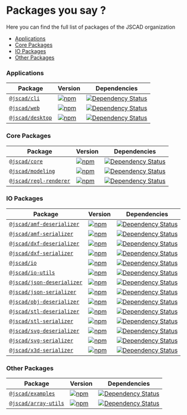 # Packages you say ?

Here you can find the full list of packages of the JSCAD organization

- [Applications](#ui-packages)
- [Core Packages](#core-packages)
- [IO Packages](#io-packages)
- [Other Packages](#other-packages)

### Applications

| Package | Version | Dependencies |
|--------|-------|------------|
| [`@jscad/cli`](/packages/cli) | [![npm](https://img.shields.io/npm/v/@jscad/cli.svg)](https://www.npmjs.com/package/@jscad/cli) | [![Dependency Status](https://david-dm.org/jscad/OpenJSCAD.org.svg?path=packages/cli)](https://david-dm.org/jscad/OpenJSCAD.org?path=packages/cli) |
| [`@jscad/web`](/packages/web) | [![npm](https://img.shields.io/npm/v/@jscad/web.svg)](https://www.npmjs.com/package/@jscad/web) | [![Dependency Status](https://david-dm.org/jscad/OpenJSCAD.org.svg?path=packages/web)](https://david-dm.org/jscad/OpenJSCAD.org?path=packages/web) |
| [`@jscad/desktop`](/packages/desktop) | [![npm](https://img.shields.io/npm/v/@jscad/desktop.svg)](https://www.npmjs.com/package/@jscad/desktop) | [![Dependency Status](https://david-dm.org/jscad/OpenJSCAD.org.svg?path=packages/desktop)](https://david-dm.org/jscad/OpenJSCAD.org?path=packages/desktop) |

### Core Packages

| Package | Version | Dependencies |
|--------|-------|------------|
| [`@jscad/core`](/packages/core) | [![npm](https://img.shields.io/npm/v/@jscad/core.svg)](https://www.npmjs.com/package/@jscad/core) | [![Dependency Status](https://david-dm.org/jscad/OpenJSCAD.org.svg?path=packages/core)](https://david-dm.org/jscad/OpenJSCAD.org?path=packages/core) |
| [`@jscad/modeling`](/pacakges/modeling) | [![npm](https://img.shields.io/npm/v/@jscad/modeling.svg)](https://www.npmjs.com/package/@jscad/modeling) | [![Dependency Status](https://david-dm.org/jscad/OpenJSCAD.org.svg?path=packages/modeling)](https://david-dm.org/jscad/OpenJSCAD.org?path=packages/modeling) |
| [`@jscad/regl-renderer`](/pacakges/utils/regl-renderer) | [![npm](https://img.shields.io/npm/v/@jscad/regl-renderer.svg)](https://www.npmjs.com/package/@jscad/regl-renderer) | [![Dependency Status](https://david-dm.org/jscad/OpenJSCAD.org.svg?path=packages/regl-rendering)](https://david-dm.org/jscad/OpenJSCAD.org?path=packages/utils/regl-renderer) |

### IO Packages

| Package | Version | Dependencies |
|--------|-------|------------|
| [`@jscad/amf-deserializer`](/packages/io/amf-deserializer) | [![npm](https://img.shields.io/npm/v/@jscad/amf-deserializer.svg)](https://www.npmjs.com/package/@jscad/amf-deserializer) | [![Dependency Status](https://david-dm.org/jscad/OpenJSCAD.org.svg?path=packages/io/amf-deserializer)](https://david-dm.org/jscad/OpenJSCAD.org?path=packages/io/amf-deserializer) |
| [`@jscad/amf-serializer`](/packages/io/amf-serializer) | [![npm](https://img.shields.io/npm/v/@jscad/amf-serializer.svg)](https://www.npmjs.com/package/@jscad/amf-serializer) | [![Dependency Status](https://david-dm.org/jscad/OpenJSCAD.org.svg?path=packages/io/amf-serializer)](https://david-dm.org/jscad/OpenJSCAD.org?path=packages/io/amf-serializer) |
| [`@jscad/dxf-deserializer`](/packages/io/dxf-deserializer) | [![npm](https://img.shields.io/npm/v/@jscad/dxf-deserializer.svg)](https://www.npmjs.com/package/@jscad/dxf-deserializer) | [![Dependency Status](https://david-dm.org/jscad/OpenJSCAD.org.svg?path=packages/io/dxf-deserializer)](https://david-dm.org/jscad/OpenJSCAD.org?path=packages/io/dxf-deserializer) |
| [`@jscad/dxf-serializer`](/packages/io/dxf-serializer) | [![npm](https://img.shields.io/npm/v/@jscad/dxf-serializer.svg)](https://www.npmjs.com/package/@jscad/dxf-serializer) | [![Dependency Status](https://david-dm.org/jscad/OpenJSCAD.org.svg?path=packages/io/dxf-serializer)](https://david-dm.org/jscad/OpenJSCAD.org?path=packages/io/dxf-serializer) |
| [`@jscad/io`](/packages/io/io) | [![npm](https://img.shields.io/npm/v/@jscad/OpenJSCAD.org.svg)](https://www.npmjs.com/package/@jscad/io) | [![Dependency Status](https://david-dm.org/jscad/OpenJSCAD.org.svg?path=packages/io/io)](https://david-dm.org/jscad/OpenJSCAD.org?path=packages/io/io) |
| [`@jscad/io-utils`](/packages/io/io-utils) | [![npm](https://img.shields.io/npm/v/@jscad/io-utils.svg)](https://www.npmjs.com/package/@jscad/io-utils) | [![Dependency Status](https://david-dm.org/jscad/OpenJSCAD.org.svg?path=packages/io/io-utils)](https://david-dm.org/jscad/OpenJSCAD.org?path=packages/io/io-utils) |
| [`@jscad/json-deserializer`](/packages/io/json-deserializer) | [![npm](https://img.shields.io/npm/v/@jscad/json-deserializer.svg)](https://www.npmjs.com/package/@jscad/json-deserializer) | [![Dependency Status](https://david-dm.org/jscad/OpenJSCAD.org.svg?path=packages/io/json-deserializer)](https://david-dm.org/jscad/OpenJSCAD.org?path=packages/io/json-deserializer) |
| [`@jscad/json-serializer`](/packages/io/json-serializer) | [![npm](https://img.shields.io/npm/v/@jscad/json-serializer.svg)](https://www.npmjs.com/package/@jscad/json-serializer) | [![Dependency Status](https://david-dm.org/jscad/OpenJSCAD.org.svg?path=packages/io/json-serializer)](https://david-dm.org/jscad/OpenJSCAD.org?path=packages/io/json-serializer) |
| [`@jscad/obj-deserializer`](/packages/io/obj-deserializer) | [![npm](https://img.shields.io/npm/v/@jscad/obj-deserializer.svg)](https://www.npmjs.com/package/@jscad/obj-deserializer) | [![Dependency Status](https://david-dm.org/jscad/OpenJSCAD.org.svg?path=packages/io/obj-deserializer)](https://david-dm.org/jscad/OpenJSCAD.org?path=packages/io/obj-deserializer) |
| [`@jscad/stl-deserializer`](/packages/io/stl-deserializer) | [![npm](https://img.shields.io/npm/v/@jscad/stl-deserializer.svg)](https://www.npmjs.com/package/@jscad/stl-deserializer) | [![Dependency Status](https://david-dm.org/jscad/OpenJSCAD.org.svg?path=packages/io/stl-deserializer)](https://david-dm.org/jscad/OpenJSCAD.org?path=packages/io/stl-deserializer) |
| [`@jscad/stl-serializer`](/packages/io/stl-serializer) | [![npm](https://img.shields.io/npm/v/@jscad/stl-serializer.svg)](https://www.npmjs.com/package/@jscad/stl-serializer) | [![Dependency Status](https://david-dm.org/jscad/OpenJSCAD.org.svg?path=packages/io/stl-serializer)](https://david-dm.org/jscad/OpenJSCAD.org?path=packages/io/stl-serializer) |
| [`@jscad/svg-deserializer`](/packages/io/svg-deserializer) | [![npm](https://img.shields.io/npm/v/@jscad/svg-deserializer.svg)](https://www.npmjs.com/package/@jscad/svg-deserializer) | [![Dependency Status](https://david-dm.org/jscad/OpenJSCAD.org.svg?path=packages/io/svg-deserializer)](https://david-dm.org/jscad/OpenJSCAD.org?path=packages/io/svg-deserializer) |
| [`@jscad/svg-serializer`](/packages/io/svg-serializer) | [![npm](https://img.shields.io/npm/v/@jscad/svg-serializer.svg)](https://www.npmjs.com/package/@jscad/svg-serializer) | [![Dependency Status](https://david-dm.org/jscad/OpenJSCAD.org.svg?path=packages/io/svg-serializer)](https://david-dm.org/jscad/OpenJSCAD.org?path=packages/io/svg-serializer) |
| [`@jscad/x3d-serializer`](/packages/io/x3d-serializer) | [![npm](https://img.shields.io/npm/v/@jscad/x3d-serializer.svg)](https://www.npmjs.com/package/@jscad/x3d-serializer) | [![Dependency Status](https://david-dm.org/jscad/OpenJSCAD.org.svg?path=packages/io/x3d-serializer)](https://david-dm.org/jscad/OpenJSCAD.org?path=packages/io/x3d-serializer) |

### Other Packages

| Package | Version | Dependencies |
|--------|-------|------------|
| [`@jscad/examples`](/packages/examples) | [![npm](https://img.shields.io/npm/v/@jscad/examples.svg)](https://www.npmjs.com/package/@jscad/examples) | [![Dependency Status](https://david-dm.org/jscad/OpenJSCAD.org.svg?path=packages/examples)](https://david-dm.org/jscad/OpenJSCAD.org?path=packages/examples) |
| [`@jscad/array-utils`](/packages/utils/array-utils) | [![npm](https://img.shields.io/npm/v/@jscad/array-utils.svg)](https://www.npmjs.com/package/@jscad/array-utils) | [![Dependency Status](https://david-dm.org/jscad/OpenJSCAD.org.svg?path=packages/array-utils)](https://david-dm.org/jscad/OpenJSCAD.org?path=packages/utils/array-utils) |

